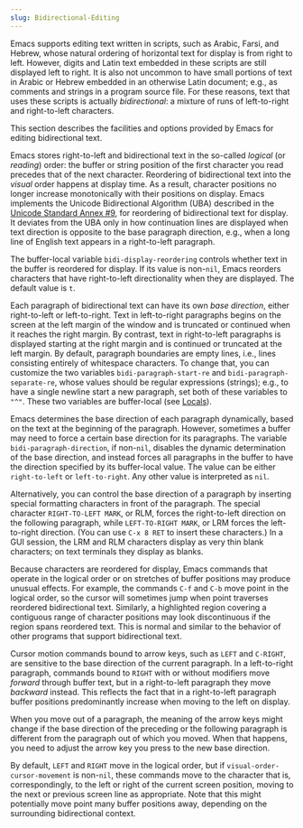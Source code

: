 ```yaml
---
slug: Bidirectional-Editing
---
```


Emacs supports editing text written in scripts, such as Arabic, Farsi, and Hebrew, whose natural ordering of horizontal text for display is from right to left. However, digits and Latin text embedded in these scripts are still displayed left to right. It is also not uncommon to have small portions of text in Arabic or Hebrew embedded in an otherwise Latin document; e.g., as comments and strings in a program source file. For these reasons, text that uses these scripts is actually *bidirectional*: a mixture of runs of left-to-right and right-to-left characters.

This section describes the facilities and options provided by Emacs for editing bidirectional text.

Emacs stores right-to-left and bidirectional text in the so-called *logical* (or *reading*) order: the buffer or string position of the first character you read precedes that of the next character. Reordering of bidirectional text into the *visual* order happens at display time. As a result, character positions no longer increase monotonically with their positions on display. Emacs implements the Unicode Bidirectional Algorithm (UBA) described in the [Unicode Standard Annex #9](https://unicode.org/reports/tr9/), for reordering of bidirectional text for display. It deviates from the UBA only in how continuation lines are displayed when text direction is opposite to the base paragraph direction, e.g., when a long line of English text appears in a right-to-left paragraph.

The buffer-local variable `bidi-display-reordering` controls whether text in the buffer is reordered for display. If its value is non-`nil`, Emacs reorders characters that have right-to-left directionality when they are displayed. The default value is `t`.

Each paragraph of bidirectional text can have its own *base direction*, either right-to-left or left-to-right. Text in left-to-right paragraphs begins on the screen at the left margin of the window and is truncated or continued when it reaches the right margin. By contrast, text in right-to-left paragraphs is displayed starting at the right margin and is continued or truncated at the left margin. By default, paragraph boundaries are empty lines, i.e., lines consisting entirely of whitespace characters. To change that, you can customize the two variables `bidi-paragraph-start-re` and `bidi-paragraph-separate-re`, whose values should be regular expressions (strings); e.g., to have a single newline start a new paragraph, set both of these variables to `"^"`. These two variables are buffer-local (see [Locals](/docs/emacs/Locals)).

Emacs determines the base direction of each paragraph dynamically, based on the text at the beginning of the paragraph. However, sometimes a buffer may need to force a certain base direction for its paragraphs. The variable `bidi-paragraph-direction`, if non-`nil`, disables the dynamic determination of the base direction, and instead forces all paragraphs in the buffer to have the direction specified by its buffer-local value. The value can be either `right-to-left` or `left-to-right`. Any other value is interpreted as `nil`.

Alternatively, you can control the base direction of a paragraph by inserting special formatting characters in front of the paragraph. The special character `RIGHT-TO-LEFT MARK`, or RLM, forces the right-to-left direction on the following paragraph, while `LEFT-TO-RIGHT MARK`, or LRM forces the left-to-right direction. (You can use `C-x 8 RET` to insert these characters.) In a GUI session, the LRM and RLM characters display as very thin blank characters; on text terminals they display as blanks.

Because characters are reordered for display, Emacs commands that operate in the logical order or on stretches of buffer positions may produce unusual effects. For example, the commands `C-f` and `C-b` move point in the logical order, so the cursor will sometimes jump when point traverses reordered bidirectional text. Similarly, a highlighted region covering a contiguous range of character positions may look discontinuous if the region spans reordered text. This is normal and similar to the behavior of other programs that support bidirectional text.

Cursor motion commands bound to arrow keys, such as `LEFT` and `C-RIGHT`, are sensitive to the base direction of the current paragraph. In a left-to-right paragraph, commands bound to `RIGHT` with or without modifiers move *forward* through buffer text, but in a right-to-left paragraph they move *backward* instead. This reflects the fact that in a right-to-left paragraph buffer positions predominantly increase when moving to the left on display.

When you move out of a paragraph, the meaning of the arrow keys might change if the base direction of the preceding or the following paragraph is different from the paragraph out of which you moved. When that happens, you need to adjust the arrow key you press to the new base direction.

By default, `LEFT` and `RIGHT` move in the logical order, but if `visual-order-cursor-movement` is non-`nil`, these commands move to the character that is, correspondingly, to the left or right of the current screen position, moving to the next or previous screen line as appropriate. Note that this might potentially move point many buffer positions away, depending on the surrounding bidirectional context.
